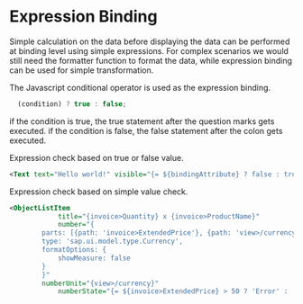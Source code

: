 # Expression Binding 

Simple calculation on the data before displaying the data can be performed at binding level using simple expressions. For complex scenarios we would still need the formatter function to format the data, while expression binding can be used for simple transformation. 

The Javascript conditional operator is used as the expression binding. 

```javascript
  (condition) ? true : false;
```
if the condition is true, the true statement after the question marks gets executed. 
if the condition is false, the false statement after the colon gets executed. 

Expression check based on true or false value. 

```xml
<Text text="Hello world!" visible="{= ${bindingAttribute} ? false : true }"></Text>
```

Expression check based on simple value check. 
```xml
<ObjectListItem
            title="{invoice>Quantity} x {invoice>ProductName}"
            number="{
		parts: [{path: 'invoice>ExtendedPrice'}, {path: 'view>/currency'}],
		type: 'sap.ui.model.type.Currency',
		formatOptions: {
			showMeasure: false
		}
		}"
		numberUnit="{view>/currency}"
        	numberState="{= ${invoice>ExtendedPrice} > 50 ? 'Error' : 'Success' }"/>
```
